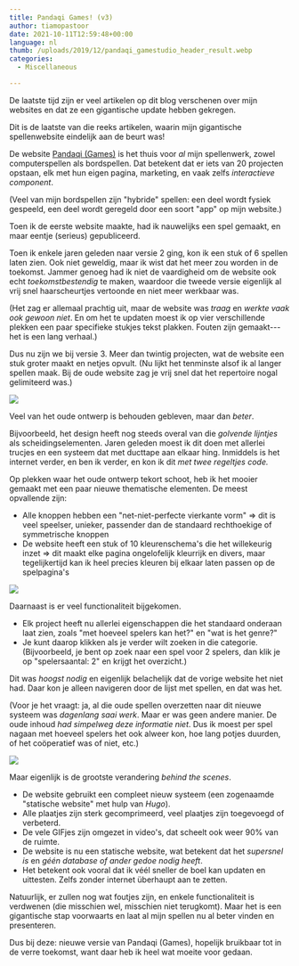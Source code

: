 ```yaml
---
title: Pandaqi Games! (v3)
author: tiamopastoor
date: 2021-10-11T12:59:48+00:00
language: nl
thumb: /uploads/2019/12/pandaqi_gamestudio_header_result.webp
categories:
  - Miscellaneous

---
```

De laatste tijd zijn er veel artikelen op dit blog verschenen over mijn websites en dat ze een gigantische update hebben gekregen.

Dit is de laatste van die reeks artikelen, waarin mijn gigantische spellenwebsite eindelijk aan de beurt was!

De website [Pandaqi (Games)][1] is het thuis voor _al_ mijn spellenwerk, zowel computerspellen als bordspellen. Dat betekent dat er iets van 20 projecten opstaan, elk met hun eigen pagina, marketing, en vaak zelfs _interactieve component_. 

(Veel van mijn bordspellen zijn "hybride" spellen: een deel wordt fysiek gespeeld, een deel wordt geregeld door een soort "app" op mijn website.)

Toen ik de eerste website maakte, had ik nauwelijks een spel gemaakt, en maar eentje (serieus) gepubliceerd. 

Toen ik enkele jaren geleden naar versie 2 ging, kon ik een stuk of 6 spellen laten zien. Ook niet geweldig, maar ik wist dat het meer zou worden in de toekomst. Jammer genoeg had ik niet de vaardigheid om de website ook echt _toekomstbestendig_ te maken, waardoor die tweede versie eigenlijk al vrij snel haarscheurtjes vertoonde en niet meer werkbaar was. 

(Het zag er allemaal prachtig uit, maar de website was _traag_ en _werkte vaak ook gewoon niet_. En om het te updaten moest ik op vier verschillende plekken een paar specifieke stukjes tekst plakken. Fouten zijn gemaakt---het is een lang verhaal.)

Dus nu zijn we bij versie 3. Meer dan twintig projecten, wat de website een stuk groter maakt en netjes opvult. (Nu lijkt het tenminste alsof ik al langer spellen maak. Bij de oude website zag je vrij snel dat het repertoire nogal gelimiteerd was.)

![](/uploads/2021/10/pandaqigames.webp) 

Veel van het oude ontwerp is behouden gebleven, maar dan _beter_. 

Bijvoorbeeld, het design heeft nog steeds overal van die _golvende lijntjes_ als scheidingselementen. Jaren geleden moest ik dit doen met allerlei trucjes en een systeem dat met ducttape aan elkaar hing. Inmiddels is het internet verder, en ben ik verder, en kon ik dit _met twee regeltjes code._

Op plekken waar het oude ontwerp tekort schoot, heb ik het mooier gemaakt met een paar nieuwe thematische elementen. De meest opvallende zijn: 

  * Alle knoppen hebben een "net-niet-perfecte vierkante vorm" => dit is veel speelser, unieker, passender dan de standaard rechthoekige of symmetrische knoppen
  * De website heeft een stuk of 10 kleurenschema's die het willekeurig inzet => dit maakt elke pagina ongelofelijk kleurrijk en divers, maar tegelijkertijd kan ik heel precies kleuren bij elkaar laten passen op de spelpagina's

![](/uploads/2021/10/pandaqigames_footer.webp) 

Daarnaast is er veel functionaliteit bijgekomen. 

  * Elk project heeft nu allerlei eigenschappen die het standaard onderaan laat zien, zoals "met hoeveel spelers kan het?" en "wat is het genre?" 
  * Je kunt daarop klikken als je verder wilt zoeken in die categorie. (Bijvoorbeeld, je bent op zoek naar een spel voor 2 spelers, dan klik je op "spelersaantal: 2" en krijgt het overzicht.)

Dit was _hoogst nodig_ en eigenlijk belachelijk dat de vorige website het niet had. Daar kon je alleen navigeren door de lijst met spellen, en dat was het. 

(Voor je het vraagt: ja, al die oude spellen overzetten naar dit nieuwe systeem was _dagenlang saai werk_. Maar er was geen andere manier. De oude inhoud _had simpelweg deze informatie niet_. Dus ik moest per spel nagaan met hoeveel spelers het ook alweer kon, hoe lang potjes duurden, of het coöperatief was of niet, etc.)

![](/uploads/2021/10/pandaqigames_metadata.webp) 

Maar eigenlijk is de grootste verandering _behind the scenes_. 

  * De website gebruikt een compleet nieuw systeem (een zogenaamde "statische website" met hulp van _Hugo_). 
  * Alle plaatjes zijn sterk gecomprimeerd, veel plaatjes zijn toegevoegd of verbeterd. 
  * De vele GIFjes zijn omgezet in video's, dat scheelt ook weer 90% van de ruimte. 
  * De website is nu een statische website, wat betekent dat het _supersnel is_ en _géén database of ander gedoe nodig heeft_.
  * Het betekent ook vooral dat ik véél sneller de boel kan updaten en uittesten. Zelfs zonder internet überhaupt aan te zetten.

Natuurlijk, er zullen nog wat foutjes zijn, en enkele functionaliteit is verdwenen (die misschien wel, misschien niet terugkomt). Maar het is een gigantische stap voorwaarts en laat al mijn spellen nu al beter vinden en presenteren.

Dus bij deze: nieuwe versie van Pandaqi (Games), hopelijk bruikbaar tot in de verre toekomst, want daar heb ik heel wat moeite voor gedaan.

 [1]: https://pandaqi.com